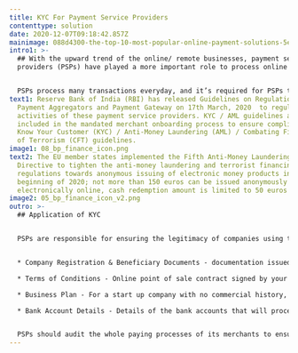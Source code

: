 ```yaml
---
title: KYC For Payment Service Providers
contenttype: solution
date: 2020-12-07T09:18:42.857Z
mainimage: 088d4300-the-top-10-most-popular-online-payment-solutions-5e9978d564973-1520x800-1.png
intro1: >-
  ## With the upward trend of the online/ remote businesses, payment service
  providers (PSPs) have played a more important role to process online payments.


  PSPs process many transactions everyday, and it’s required for PSPs to ensure legitimacy of parties involved in transactions, hence a proper merchant onboarding processes have to be in place to protect businesses/ individuals using any PSPs from frauds or any money-laundering and illegal activities.
text1: Reserve Bank of India (RBI) has released Guidelines on Regulations of
  Payment Aggregators and Payment Gateway on 17th March, 2020  to regulate the
  activities of these payment service providers. KYC / AML guidelines are
  included in the mandated merchant onboarding process to ensure compliance to
  Know Your Customer (KYC) / Anti-Money Laundering (AML) / Combating Financing
  of Terrorism (CFT) guidelines.
image1: 08_bp_finance_icon.png
text2: The EU member states implemented the Fifth Anti-Money Laundering
  Directive to tighten the anti-money laundering and terrorist financing
  regulations towards anonymous issuing of electronic money products in the
  beginning of 2020; not more than 150 euros can be issued anonymously
  electronically online, cash redemption amount is limited to 50 euros etc.
image2: 05_bp_finance_icon_v2.png
outro: >-
  ## Application of KYC


  PSPs are responsible for ensuring the legitimacy of companies using their services and will not harm any party’s financial conditions or reputation.  PSPs have the right to reject providing services to any suspicious business entities. KYC is usually included in the merchant onboarding process of PSPs. Each PSP establishes different KYC policies. During most of the KYC procedures, PSPs will verify certain information of the business/ individual.  


  * Company Registration & Beneficiary Documents - documentation issued by relevant jurisdictions, shareholder registration and statement on the actual beneficiaries, individual KYC and certified proofs of identity of real beneficiaries and directors (document proofs of their identities, address, organizational structure etc.)

  * Terms of Conditions - Online point of sale contract signed by your customers

  * Business Plan - For a start up company with no commercial history, business plan will be required.

  * Bank Account Details - Details of the bank accounts that will process transactions using PSPs


  PSPs should audit the whole paying processes of its merchants to ensure fast and safe client experience with clear terms and conditions.
---
```

